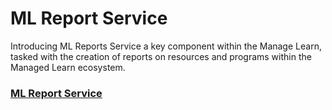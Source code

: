 # ML Report Service

Introducing ML Reports Service a key component within the Manage Learn, tasked with the creation of reports on resources and programs within the Managed Learn ecosystem.

### [ML Report Service](../../../contribute/source-code/workflows/manage-learn/ml-report-service.md)
